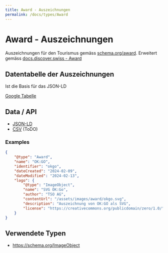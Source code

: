 ```yaml
---
title: Award - Auszeichnungen
permalink: /docs/types/Award
---
```

# Award - Auszeichnungen

Auszeichnungen für den Tourismus gemäss [schema.org/award](https://schema.org/award).
Erweitert gemäss [docs.discover.swiss - Award](https://docs.discover.swiss/dev/reference/dataschema/definition/infocenter-classes/Award/)


## Datentabelle der Auszeichnungen
Ist die Basis für das JSON-LD

[Google Tabelle](https://docs.google.com/spreadsheets/d/10seflFrgXci7KovdYPe396UUZE_OXbrHItZldWLQ2JM/edit#gid=0)

## Data / API

* [JSON-LD](/api/types/Award/index.jsonld)
* [CSV](/api/types/Award/index.csv) (ToDO)

### Examples
```json
{
    "@type": "Award",
    "name": "OK:GO",
    "identifier": "okgo",
    "dateCreated": "2024-02-09",
    "dateModified": "2024-02-13",
    "logo": {
        "@type": "ImageObject",
        "name": "SVG OK:Go",
        "author": "TSO AG",
        "contentUrl": "/assets/images/award/okgo.svg",
        "description": "Auszeichnung von OK:GO als SVG",
        "license": "https://creativecommons.org/publicdomain/zero/1.0/"
    }
}
```

## Verwendete Typen

* https://schema.org/ImageObject